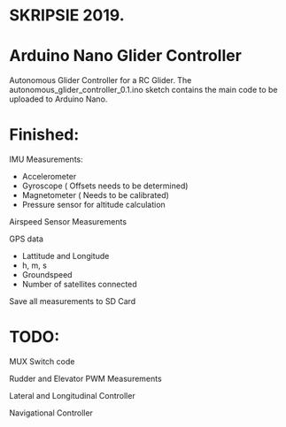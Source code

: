 
# SKRIPSIE 2019. 
# Arduino Nano Glider Controller
Autonomous Glider Controller for a RC Glider. The autonomous_glider_controller_0.1.ino sketch contains the main code to be uploaded to Arduino Nano.

# Finished:
IMU Measurements:
- Accelerometer
- Gyroscope    ( Offsets needs to be determined)
- Magnetometer ( Needs to be calibrated)
- Pressure sensor for altitude calculation

Airspeed Sensor Measurements

GPS data
- Lattitude and Longitude
- h, m, s
- Groundspeed
- Number of satellites connected

Save all measurements to SD Card


# TODO:
MUX Switch code

Rudder and Elevator PWM Measurements

Lateral and Longitudinal Controller 

Navigational Controller

